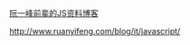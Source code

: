 [阮一峰前辈的JS资料博客](http://www.ruanyifeng.com/blog/it/javascript/)

http://www.ruanyifeng.com/blog/it/javascript/